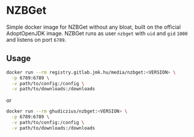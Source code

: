 # NZBGet

Simple docker image for NZBGet without any bloat, built on the official AdoptOpenJDK image. NZBGet runs as user `nzbget` with `uid` and `gid` `1000` and listens on port `6789`.

## Usage

```sh
docker run --rm registry.gitlab.jmk.hu/media/nzbget:<VERSION> \
  -p 6789:6789 \
  -v path/to/config:/config \
  -v path/to/downloads:/downloads
```

or

```sh
docker run --rm ghudiczius/nzbget:<VERSION> \
  -p 6789:6789 \
  -v path/to/config:/config \
  -v path/to/downloads:/downloads
```
